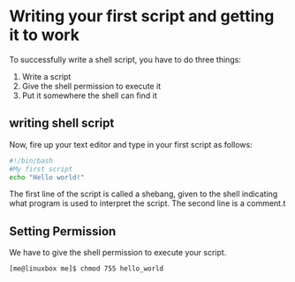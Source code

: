 # Writing your first script and getting it to work
To successfully write a shell script, you have to do three things:
1. Write a script
2. Give the shell permission to execute it
3. Put it somewhere the shell can find it

## writing shell script
Now, fire up your text editor and type in your first script as follows:
```bash
#!/bin/bash
#My first script
echo "Hello world!"
```
The first line of the script is called a shebang, given to the shell indicating what program is used to interpret the script.
The second line is a comment.t

## Setting Permission
We have to give the shell permission to execute your script.
```bash
[me@linuxbox me]$ chmod 755 hello_world
```

<!--stackedit_data:
eyJoaXN0b3J5IjpbLTE3MzU1MDQ4NzEsODg4MDEzN119
-->